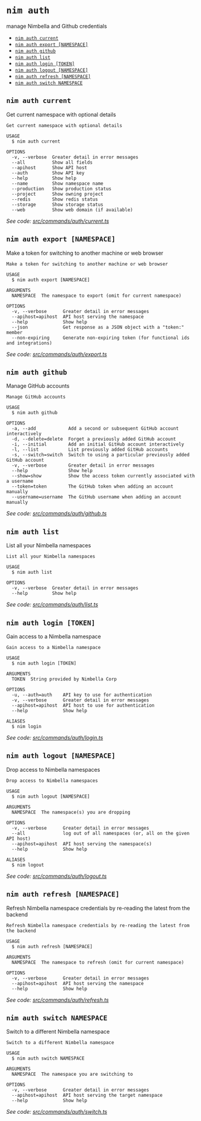 `nim auth`
==========

manage Nimbella and Github credentials

* [`nim auth current`](#nim-auth-current)
* [`nim auth export [NAMESPACE]`](#nim-auth-export-namespace)
* [`nim auth github`](#nim-auth-github)
* [`nim auth list`](#nim-auth-list)
* [`nim auth login [TOKEN]`](#nim-auth-login-token)
* [`nim auth logout [NAMESPACE]`](#nim-auth-logout-namespace)
* [`nim auth refresh [NAMESPACE]`](#nim-auth-refresh-namespace)
* [`nim auth switch NAMESPACE`](#nim-auth-switch-namespace)

## `nim auth current`

Get current namespace with optional details

```
Get current namespace with optional details

USAGE
  $ nim auth current

OPTIONS
  -v, --verbose  Greater detail in error messages
  --all          Show all fields
  --apihost      Show API host
  --auth         Show API key
  --help         Show help
  --name         Show namespace name
  --production   Show production status
  --project      Show owning project
  --redis        Show redis status
  --storage      Show storage status
  --web          Show web domain (if available)
```

_See code: [src/commands/auth/current.ts](https://github.com/nimbella/nimbella-cli/blob/v1.10.2/src/commands/auth/current.ts)_

## `nim auth export [NAMESPACE]`

Make a token for switching to another machine or web browser

```
Make a token for switching to another machine or web browser

USAGE
  $ nim auth export [NAMESPACE]

ARGUMENTS
  NAMESPACE  The namespace to export (omit for current namespace)

OPTIONS
  -v, --verbose      Greater detail in error messages
  --apihost=apihost  API host serving the namespace
  --help             Show help
  --json             Get response as a JSON object with a "token:" member
  --non-expiring     Generate non-expiring token (for functional ids and integrations)
```

_See code: [src/commands/auth/export.ts](https://github.com/nimbella/nimbella-cli/blob/v1.10.2/src/commands/auth/export.ts)_

## `nim auth github`

Manage GitHub accounts

```
Manage GitHub accounts

USAGE
  $ nim auth github

OPTIONS
  -a, --add            Add a second or subsequent GitHub account interactively
  -d, --delete=delete  Forget a previously added GitHub account
  -i, --initial        Add an initial GitHub account interactively
  -l, --list           List previously added GitHub accounts
  -s, --switch=switch  Switch to using a particular previously added GitHub account
  -v, --verbose        Greater detail in error messages
  --help               Show help
  --show=show          Show the access token currently associated with a username
  --token=token        The GitHub token when adding an account manually
  --username=username  The GitHub username when adding an account manually
```

_See code: [src/commands/auth/github.ts](https://github.com/nimbella/nimbella-cli/blob/v1.10.2/src/commands/auth/github.ts)_

## `nim auth list`

List all your Nimbella namespaces

```
List all your Nimbella namespaces

USAGE
  $ nim auth list

OPTIONS
  -v, --verbose  Greater detail in error messages
  --help         Show help
```

_See code: [src/commands/auth/list.ts](https://github.com/nimbella/nimbella-cli/blob/v1.10.2/src/commands/auth/list.ts)_

## `nim auth login [TOKEN]`

Gain access to a Nimbella namespace

```
Gain access to a Nimbella namespace

USAGE
  $ nim auth login [TOKEN]

ARGUMENTS
  TOKEN  String provided by Nimbella Corp

OPTIONS
  -u, --auth=auth    API key to use for authentication
  -v, --verbose      Greater detail in error messages
  --apihost=apihost  API host to use for authentication
  --help             Show help

ALIASES
  $ nim login
```

_See code: [src/commands/auth/login.ts](https://github.com/nimbella/nimbella-cli/blob/v1.10.2/src/commands/auth/login.ts)_

## `nim auth logout [NAMESPACE]`

Drop access to Nimbella namespaces

```
Drop access to Nimbella namespaces

USAGE
  $ nim auth logout [NAMESPACE]

ARGUMENTS
  NAMESPACE  The namespace(s) you are dropping

OPTIONS
  -v, --verbose      Greater detail in error messages
  --all              log out of all namespaces (or, all on the given API host)
  --apihost=apihost  API host serving the namespace(s)
  --help             Show help

ALIASES
  $ nim logout
```

_See code: [src/commands/auth/logout.ts](https://github.com/nimbella/nimbella-cli/blob/v1.10.2/src/commands/auth/logout.ts)_

## `nim auth refresh [NAMESPACE]`

Refresh Nimbella namespace credentials by re-reading the latest from the backend

```
Refresh Nimbella namespace credentials by re-reading the latest from the backend

USAGE
  $ nim auth refresh [NAMESPACE]

ARGUMENTS
  NAMESPACE  The namespace to refresh (omit for current namespace)

OPTIONS
  -v, --verbose      Greater detail in error messages
  --apihost=apihost  API host serving the namespace
  --help             Show help
```

_See code: [src/commands/auth/refresh.ts](https://github.com/nimbella/nimbella-cli/blob/v1.10.2/src/commands/auth/refresh.ts)_

## `nim auth switch NAMESPACE`

Switch to a different Nimbella namespace

```
Switch to a different Nimbella namespace

USAGE
  $ nim auth switch NAMESPACE

ARGUMENTS
  NAMESPACE  The namespace you are switching to

OPTIONS
  -v, --verbose      Greater detail in error messages
  --apihost=apihost  API host serving the target namespace
  --help             Show help
```

_See code: [src/commands/auth/switch.ts](https://github.com/nimbella/nimbella-cli/blob/v1.10.2/src/commands/auth/switch.ts)_
